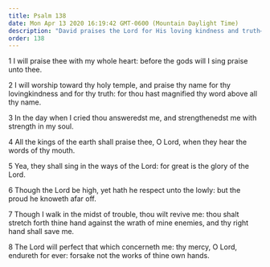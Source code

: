 ```yaml
---
title: Psalm 138
date: Mon Apr 13 2020 16:19:42 GMT-0600 (Mountain Daylight Time)
description: "David praises the Lord for His loving kindness and truth—He worships toward the holy temple."
order: 138
---
```


1 I will praise thee with my whole heart: before the gods will I sing praise unto thee.

2 I will worship toward thy holy temple, and praise thy name for thy lovingkindness and for thy truth: for thou hast magnified thy word above all thy name.

3 In the day when I cried thou answeredst me, and strengthenedst me with strength in my soul.

4 All the kings of the earth shall praise thee, O Lord, when they hear the words of thy mouth.

5 Yea, they shall sing in the ways of the Lord: for great is the glory of the Lord.

6 Though the Lord be high, yet hath he respect unto the lowly: but the proud he knoweth afar off.

7 Though I walk in the midst of trouble, thou wilt revive me: thou shalt stretch forth thine hand against the wrath of mine enemies, and thy right hand shall save me.

8 The Lord will perfect that which concerneth me: thy mercy, O Lord, endureth for ever: forsake not the works of thine own hands.
